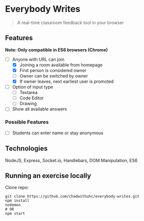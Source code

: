 # Everybody Writes

> A real-time classroom feedback tool in your browser

## Features

__Note: Only compatible in ES6 browsers (Chrome)__

- [ ] Anyone with URL can join
  - [x] Joining a room available from homepage
  - [x] First person is considered owner
  - [ ] Owner can be switched by owner
  - [x] If owner leaves, next earliest user is promoted
- [ ] Option of input type
  - [ ] Textarea
  - [ ] Code Editor
  - [ ] Drawing
- [ ] Show all available answers

### Possible Features

- [ ] Students can enter name or stay anonymous


## Technologies

NodeJS, Express, Socket.io, Handlebars, DOM Manipulation, ES6


## Running an exercise locally

Clone repo:  
```
git clone https://github.com/chadwithuhc/everybody-writes.git
npm install
nodemon
# OR
npm start
```
